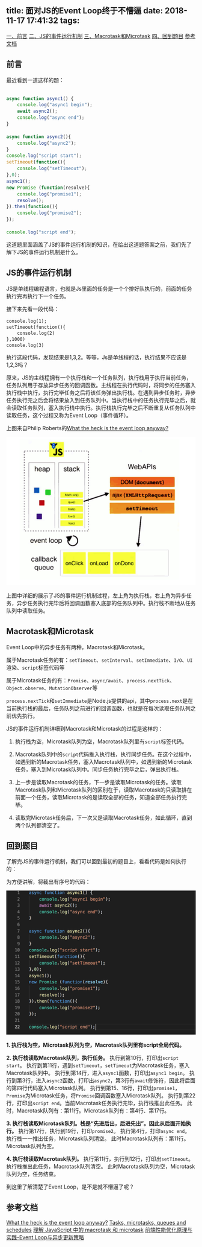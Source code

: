 title: 面对JS的Event Loop终于不懵逼
date: 2018-11-17 17:41:32
tags:
---

[一、前言](#一、前言)
[二、JS的事件运行机制](#二、JS的事件运行机制)
[三、Macrotask和Microtask](#三、Macrotask和Microtask)
[四、回到题目](#四、回到题目)
[参考文档](#参考文档)

## 前言
最近看到一道这样的题：

```javascript   

async function async1() {
    console.log("async1 begin");
    await async2();
    console.log("async end");
}

async function async2(){
    console.log("async2");
}
console.log("script start");
setTimeout(function(){
    console.log("setTimeout");
},0);
async1();
new Promise (function(resolve){
    console.log("promise1");
    resolve();
}).then(function(){
    console.log("promise2");
});

console.log("script end");

```

这道题里面涵盖了JS的事件运行机制的知识，在给出这道题答案之前，我们先了解下JS的事件运行机制是什么。

## JS的事件运行机制

JS是单线程编程语言，也就是Js里面的任务是一个个排好队执行的，前面的任务执行完再执行下一个任务。

接下来先看一段代码：

```
console.log(1);
setTimeout(function(){
    console.log(2)
},1000)
console.log(3)
```

执行这段代码，发现结果是1,3,2。等等，Js是单线程的话，执行结果不应该是1,2,3吗？

原来，JS的主线程拥有一个执行栈和一个任务队列，执行栈用于执行当前任务，任务队列用于存放异步任务的回调函数。主线程在执行代码时，将同步的任务塞入执行栈中执行，执行完毕任务之后将该任务弹出执行栈。在遇到异步任务时，异步任务执行完之后会将结果放入到任务队列中。当执行栈中的任务执行完毕之后，就会读取任务队列，塞入执行栈中执行。执行栈执行完毕之后不断重复从任务队列中读取任务，这个过程又称为Event Loop（事件循环）。

上图来自Philip Roberts的[What the heck is the event loop anyway?](https://2014.jsconf.eu/speakers/philip-roberts-what-the-heck-is-the-event-loop-anyway.html)

![](2018-11-17-面对JS的Event-Loop终于不懵逼/eventloop.png)

上图中详细的展示了JS的事件运行机制过程，左上角为执行栈，右上角为异步任务，异步任务执行完毕后将回调函数塞入底部的任务队列中。执行栈不断地从任务队列中读取任务。

## Macrotask和Microtask

Event Loop中的异步任务有两种，Macrotask和Microtask。

属于Macrotask任务的有：`setTimeout`、`setInterval`、`setImmediate`、`I/O`、`UI`渲染、`script`标签代码等

属于Microtask任务的有：`Promise`、`async/await`、`process.nextTick`、`Object.observe`、`MutationObserver`等

`process.nextTick`和`setImmediate`是Node.js提供的api，其中`process.next`是在当前执行栈的最后，任务队列之前进行的回调函数，也就是在每次读取任务队列之前优先执行。

JS的事件运行机制详细到Macrotask和Microtask的过程是这样的：

1. 执行栈为空，Microtask队列为空，Macrotask队列里有`script`标签代码。

2. Macrotask队列中的`script`代码推入执行栈，执行同步任务。在这个过程中，如遇到新的Macrotask任务，塞入Macrotask队列中，如遇到新的Microtask任务，塞入到Microtask队列中。同步任务执行完毕之后，弹出执行栈。

3. 上一步是读取Macrotask的任务，下一步是读取Microtask的任务。读取Macrotask队列和Microtask队列的区别在于，读取Macrotask的只读取排在前面一个任务，读取Microtask的是读取全部的任务，知道全部任务执行完毕。

4. 读取完Microtask任务后，下一次又是读取Macrotask任务，如此循环，直到两个队列都清空了。

## 回到题目

了解完JS的事件运行机制，我们可以回到最初的题目上，看看代码是如何执行的：

为方便讲解，将截出有序号的代码：

![](2018-11-17-面对JS的Event-Loop终于不懵逼/title.png)

**1. 执行栈为空，Microtask队列为空，Macrotask队列里有script全局代码。**

**2. 执行栈读取Macrotask队列，执行任务。**
执行到第10行，打印出`script start`。
执行到第11行，遇到`setTimeout`，`setTimeout`为Macrotask任务，塞入Macrotask队列中。
执行到第14行，进入`async1`函数，打印出`async1 begin`。
执行到第3行，进入`async2`函数，打印出`async2`，第3行有`await`修饰符，因此将后面的第四行代码塞入Microtask队列。
执行到第15、16行，打印出`promise1`，`Promise`为Microtask任务，将`Promise`回调函数塞入Microtask队列。
执行到第22行，打印出`script end`。当前Macrotask任务执行完毕，执行栈推出此任务。
此时，Macrotask队列有：第11行。Microtask队列有：第4行、第17行。

**3. 执行栈读取Microtask队列。栈是“先进后出，后进先出”。因此从后面开始执行。**
执行第17行，执行到19行，打印`promise2`。
执行第4行，打印`async end`。 
执行栈一一推出任务，Microtask队列清空。
此时Macrotask队列有：第11行。Microtask队列为空。

**4. 执行栈读取Macrotask队列。**
执行第11行，执行到12行，打印出`setTimeout`。
执行栈推出此任务，Macrotask队列清空。
此时Macrotask队列为空，Microtask队列为空，任务结束。

到这里了解清楚了Event Loop，是不是就不懵逼了呢？

## 参考文档
[What the heck is the event loop anyway?](https://2014.jsconf.eu/speakers/philip-roberts-what-the-heck-is-the-event-loop-anyway.html)
[Tasks, microtasks, queues and schedules](https://jakearchibald.com/2015/tasks-microtasks-queues-and-schedules/)
[理解 JavaScript 中的 macrotask 和 microtask](https://juejin.im/entry/58d4df3b5c497d0057eb99ff)
[前端性能优化原理与实践-Event Loop与异步更新策略](https://juejin.im/book/5b936540f265da0a9624b04b/section/5bb1815c6fb9a05d2d0233ad)
















































